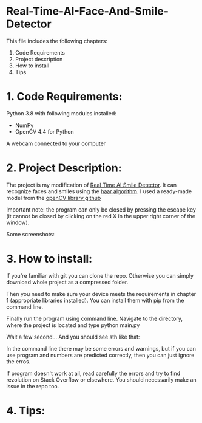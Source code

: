 # Real-Time-AI-Face-And-Smile-Detector

This file includes the following chapters:
1. Code Requirements
2. Project description
3. How to install
4. Tips

# 1. Code Requirements:
Python 3.8 with following modules installed:
* NumPy
* OpenCV 4.4 for Python

A webcam connected to your computer

# 2. Project Description:
The project is my modification of [Real Time AI Smile Detector](https://youtu.be/uLY5JSE5WAU).
It can recognize faces and smiles using the [haar algorithm](https://opencv-python-tutroals.readthedocs.io/en/latest/py_tutorials/py_objdetect/py_face_detection/py_face_detection.html).
I used a ready-made model from the [openCV library github](https://github.com/opencv/opencv/tree/master/data/haarcascades)

Important note: the program can only be closed by pressing the escape key (it cannot be closed by clicking on the red X in the upper right corner of the window).

Some screenshots:

# 3. How to install:
If you're familiar with git you can clone the repo. Otherwise you can simply download whole project as a compressed folder.



Then you need to make sure your device meets the requirements in chapter 1 (appropriate libraries installed).
You can install them with pip from the command line.

Finally run the program using command line. Navigate to the directory, where the project is located and type python main.py



Wait a few second...
And you should see sth like that:



In the command line there may be some errors and warnings, but if you can use program and numbers are predicted correctly, then you can just ignore the erros.



If program doesn't work at all, read carefully the errors and try to find rezolution on Stack Overflow or elsewhere. You should necessarily make an issue in the repo too.

# 4. Tips:

